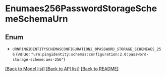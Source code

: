 # Enumaes256PasswordStorageSchemeSchemaUrn

## Enum


* `URNPINGIDENTITYSCHEMASCONFIGURATION2_0PASSWORD_STORAGE_SCHEMEAES_256` (value: `"urn:pingidentity:schemas:configuration:2.0:password-storage-scheme:aes-256"`)


[[Back to Model list]](../README.md#documentation-for-models) [[Back to API list]](../README.md#documentation-for-api-endpoints) [[Back to README]](../README.md)


